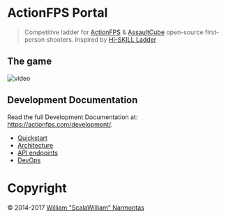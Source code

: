 # ActionFPS Portal 

> Competitive ladder for [ActionFPS](https://actionfps.com/) & [AssaultCube](http://assault.cubers.net/) open-source first-person shooters. Inspired by [HI-SKILL Ladder](http://hi-skill.us/)

## The game
![video](https://cloud.githubusercontent.com/assets/7859727/22341064/cf58a7c4-e3ef-11e6-9350-bc6f8ae4647a.gif)

## Development Documentation
Read the full Development Documentation at: https://actionfps.com/development/.
* [Quickstart](https://actionfps.com/development/#quickstart)
* [Architecture](https://actionfps.com/development/#architecture)
* [API endpoints](https://actionfps.com/development/#api-endpoints)
* [DevOps](https://actionfps.com/development/#devops)

# Copyright
© 2014-2017 [William "ScalaWilliam" Narmontas](https://www.scalawilliam.com)